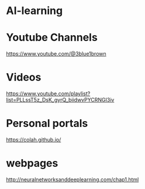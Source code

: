 # AI-learning


# Youtube Channels 

https://www.youtube.com/@3blue1brown 



# Videos 

https://www.youtube.com/playlist?list=PLLssT5z_DsK_gyrQ_biidwvPYCRNGI3iv


# Personal portals 

https://colah.github.io/ 


# webpages 

http://neuralnetworksanddeeplearning.com/chap1.html 


